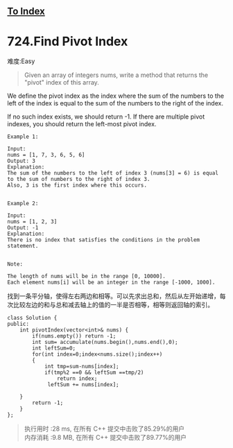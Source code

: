 [To Index](/index.md)
---
# 724.Find Pivot Index
难度:Easy
> Given an array of integers nums, write a method that returns the "pivot" index of this array.

We define the pivot index as the index where the sum of the numbers to the left of the index is equal to the sum of the numbers to the right of the index.

If no such index exists, we should return -1. If there are multiple pivot indexes, you should return the left-most pivot index.

```
Example 1:

Input: 
nums = [1, 7, 3, 6, 5, 6]
Output: 3
Explanation: 
The sum of the numbers to the left of index 3 (nums[3] = 6) is equal to the sum of numbers to the right of index 3.
Also, 3 is the first index where this occurs.
 

Example 2:

Input: 
nums = [1, 2, 3]
Output: -1
Explanation: 
There is no index that satisfies the conditions in the problem statement.
 

Note:

The length of nums will be in the range [0, 10000].
Each element nums[i] will be an integer in the range [-1000, 1000].
```

找到一条平分轴，使得左右两边和相等。可以先求出总和，然后从左开始递增，每次比较左边的和与总和减去轴上的值的一半是否相等，相等则返回轴的索引。   


```
class Solution {
public:
    int pivotIndex(vector<int>& nums) {
        if(nums.empty()) return -1;
        int sum= accumulate(nums.begin(),nums.end(),0);
        int leftSum=0;
        for(int index=0;index<nums.size();index++)
        {
            int tmp=sum-nums[index];
            if(tmp%2 ==0 && leftSum ==tmp/2)
                return index;
             leftSum += nums[index];

    }
        return -1;
    }
};
```
> 执行用时 :28 ms, 在所有 C++ 提交中击败了85.29%的用户   
内存消耗 :9.8 MB, 在所有 C++ 提交中击败了89.77%的用户

